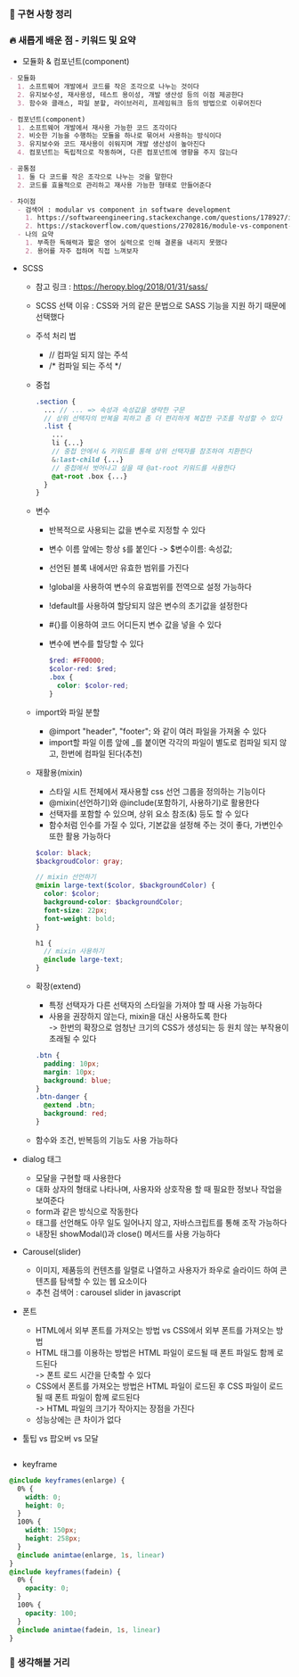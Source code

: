### **📰 구현 사항 정리**

### **🔥 새롭게 배운 점 - 키워드 및 요약**

-  모듈화 & 컴포넌트(component)

```markdown
- 모듈화
  1. 소프트웨어 개발에서 코드를 작은 조각으로 나누는 것이다
  2. 유지보수성, 재사용성, 테스트 용이성, 개발 생산성 등의 이점 제공한다
  3. 함수와 클래스, 파일 분할, 라이브러리, 프레임워크 등의 방법으로 이루어진다

- 컴포넌트(component)
  1. 소프트웨어 개발에서 재사용 가능한 코드 조각이다
  2. 비슷한 기능을 수행하는 모듈을 하나로 묶어서 사용하는 방식이다
  3. 유지보수와 코드 재사용이 쉬워지며 개발 생산성이 높아진다
  4. 컴포넌트는 독립적으로 작동하며, 다른 컴포넌트에 영향을 주지 않는다

- 공통점
  1. 둘 다 코드를 작은 조각으로 나누는 것을 말한다
  2. 코드를 효율적으로 관리하고 재사용 가능한 형태로 만들어준다

- 차이점
  - 검색어 : modular vs component in software development
    1. https://softwareengineering.stackexchange.com/questions/178927/is-there-a-difference-between-a-component-and-a-module
    2. https://stackoverflow.com/questions/2702816/module-vs-component-design
  - 나의 요약
    1. 부족한 독해력과 짧은 영어 실력으로 인해 결론을 내리지 못했다
    2. 용어를 자주 접하며 직접 느껴보자
```

- SCSS
  - 참고 링크 : https://heropy.blog/2018/01/31/sass/
  - SCSS 선택 이유 : CSS와 거의 같은 문법으로 SASS 기능을 지원 하기 때문에 선택했다
  - 주석 처리 법
    - // 컴파일 되지 않는 주석
    - /* 컴파일 되는 주석 */
    
  - 중첩

    ```scss
    .section {
      ... // ... => 속성과 속성값을 생략한 구문
      // 상위 선택자의 반복을 피하고 좀 더 편리하게 복잡한 구조를 작성할 수 있다
      .list {
        ...
        li {...}
        // 중첩 안에서 & 키워드를 통해 상위 선택자를 참조하여 치환한다
        &:last-child {...}
        // 중첩에서 벗어나고 싶을 때 @at-root 키워드를 사용한다
        @at-root .box {...}
      }
    }
    ```
  
  - 변수
    - 반복적으로 사용되는 값을 변수로 지정할 수 있다
    - 변수 이름 앞에는 항상 `$`를 붙인다 -> $변수이름: 속성값;
    - 선언된 블록 내에서만 유효한 범위를 가진다
    - !global을 사용하여 변수의 유효범위를 전역으로 설정 가능하다
    - !default를 사용하여 할당되지 않은 변수의 초기값을 설정한다
    - #{}를 이용하여 코드 어디든지 변수 값을 넣을 수 있다
    - 변수에 변수를 할당할 수 있다

      ```scss
      $red: #FF0000;
      $color-red: $red;
      .box {
        color: $color-red;
      }
      ```

  - import와 파일 분할
    - @import "header", "footer"; 와 같이 여러 파일을 가져올 수 있다
    - import할 파일 이름 앞에 _를 붙이면 각각의 파일이 별도로 컴파일 되지 않고, 한번에 컴파일 된다(추천)
  - 재활용(mixin)
    - 스타일 시트 전체에서 재사용할 css 선언 그룹을 정의하는 기능이다
    - @mixin(선언하기)와 @include(포함하기, 사용하기)로 활용한다
    - 선택자를 포함할 수 있으며, 상위 요소 참조(&) 등도 할 수 있다
    - 함수처럼 인수를 가질 수 있다, 기본값을 설정해 주는 것이 좋다, 가변인수 또한 활용 가능하다

    ```scss
    $color: black;
    $backgroudColor: gray;

    // mixin 선언하기
    @mixin large-text($color, $backgroundColor) {
      color: $color;
      background-color: $backgroundColor;
      font-size: 22px;
      font-weight: bold;
    }

    h1 {
      // mixin 사용하기
      @include large-text;
    }
    ```

  - 확장(extend)
    - 특정 선택자가 다른 선택자의 스타일을 가져야 할 때 사용 가능하다
    - 사용을 권장하지 않는다, mixin을 대신 사용하도록 한다  
    -> 한번의 확장으로 엄청난 크기의 CSS가 생성되는 등 원치 않는 부작용이 초래될 수 있다

    ```SCSS
    .btn {
      padding: 10px;
      margin: 10px;
      background: blue;
    }
    .btn-danger {
      @extend .btn;
      background: red;
    }
    ```

  - 함수와 조건, 반복등의 기능도 사용 가능하다

- dialog 태그
  - 모달을 구현할 때 사용한다
  - 대화 상자의 형태로 나타나며, 사용자와 상호작용 할 때 필요한 정보나 작업을 보여준다
  - form과 같은 방식으로 작동한다
  - 태그를 선언해도 아무 일도 일어나지 않고, 자바스크립트를 통해 조작 가능하다
  - 내장된 showModal()과 close() 메서드를 사용 가능하다

- Carousel(slider)
  - 이미지, 제품등의 컨텐츠를 일렬로 나열하고 사용자가 좌우로 슬라이드 하여 콘텐츠를 탐색할 수 있는 웹 요소이다
  - 추천 검색어 : carousel slider in javascript

- 폰트
  - HTML에서 외부 폰트를 가져오는 방법 vs CSS에서 외부 폰트를 가져오는 방법
  - HTML 태그를 이용하는 방법은 HTML 파일이 로드될 때 폰트 파일도 함께 로드된다  
  -> 폰트 로드 시간을 단축할 수 있다
  - CSS에서 폰트를 가져오는 방법은 HTML 파일이 로드된 후 CSS 파일이 로드될 때 폰트 파일이 함께 로드된다  
  -> HTML 파일의 크기가 작아지는 장점을 가진다
  - 성능상에는 큰 차이가 없다

- 툴팁 vs 팝오버 vs 모달

```markdown

```

- keyframe

```scss
@include keyframes(enlarge) {
  0% {
    width: 0;
    height: 0;
  }
  100% {
    width: 150px;
    height: 258px;
  }
  @include animtae(enlarge, 1s, linear)
}
@include keyframes(fadein) {
  0% {
    opacity: 0;
  }
  100% {
    opacity: 100;
  }
  @include animtae(fadein, 1s, linear)
}
```

### **🤔 생각해볼 거리**
